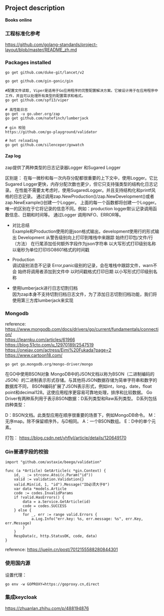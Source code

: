 ## Project description

**Books online**

### 工程标准化参考

https://github.com/golang-standards/project-layout/blob/master/README_zh.md

### Packages installed

```shell
go get github.com/duke-git/lancet/v2

go get github.com/gin-gonic/gin

#配置文件读取, Viper是适用于Go应用程序的完整配置解决方案。它被设计用于在应用程序中工作，并且可以处理所有类型的配置需求和格式。
go get github.com/spf13/viper

# 高性能日志
go get -u go.uber.org/zap
go get github.com/natefinch/lumberjack

# gin 校验
https://github.com/go-playground/validator

# hot reloading
go get github.com/silenceper/gowatch
```

#### Zap log

zap提供了两种类型的日志记录器Logger 和Sugared Logger

区别是：
在每一微秒和每一次内存分配都很重要的上下文中，使用Logger。它比Sugared Logger更快，内存分配次数也更少，但它只支持强类型的结构化日志记录。
在性能不需要太考虑时，使用SugaredLogger。并且支持结构化和printf风格的日志记录。
通过调用zap.NewProduction()/zap.NewDevelopment()或者zap.NewExample()创建一个Logger。
上面的每一个函数都将创建一个Logger。唯一的区别在于它将记录的信息不同。例如：production logger默认记录调用函数信息、日期和时间等。
通过Logger 调用INFO、ERROR等。

* 对比总结  
  Example和Production使用的是json格式输出，development使用行的形式输出
  Development
  从警告级别向上打印到堆栈中来跟踪
  始终打印包/文件/行（方法）
  在行尾添加任何额外字段作为json字符串
  以大写形式打印级别名称
  以毫秒为单位打印ISO8601格式的时间戳

* Production  
  调试级别消息不记录
  Error,panic级别的记录，会在堆栈中跟踪文件，warn不会
  始终将调用者添加到文件中
  以时间戳格式打印日期
  以小写形式打印级别名称

* 使用lumberjack进行日志切割归档  
  因为zap本身不支持切割归档日志文件，为了添加日志切割归档功能，我们将使用第三方库lumberjack来实现

### Mongodb

reference: https://www.mongodb.com/docs/drivers/go/current/fundamentals/connection/  
https://learnku.com/articles/61966
https://blog.51cto.com/u_12970189/2547519
https://onejav.com/actress/Eimi%20Fukada?page=2
https://www.cartoon18.com/

```shell
go get go.mongodb.org/mongo-driver/mongo
```

在GO中使用BSON对象
MongoDB中的JSON文档以称为BSON（二进制编码的JSON）的二进制表示形式存储。与其他将JSON数据存储为简单字符串和数字的数据库不同，
BSON编码扩展了JSON表示形式，例如int，long，date，float point和decimal128。这使应用程序更容易可靠地处理，排序和比较数据。
Go Driver有两种系列用于表示BSON数据：D系列类型和Raw系列类型。
D系列包括四种类型：

D：BSON文档。此类型应用在顺序很重要的场景下，例如MongoDB命令。
M：无序map。除不保留顺序外，与D相同。
A：一个BSON数组。
E：D中的单个元素。

打包： https://blog.csdn.net/yhflyl/article/details/120649170

### Gin普通字段的校验

```shell
import "github.com/astaxie/beego/validation"

func (a *Article) GetArticle(c *gin.Context) {
	id, _ := strconv.Atoi(c.Param("id"))
	valid := validation.Validation{}
	valid.Min(id, 1, "id").Message("ID必须大于0")
	var data *models.Article
	code := codes.InvalidParams
	if !valid.HasErrors() {
		data = a.Service.GetArticle(id)
		code = codes.SUCCESS
	} else {
		for _, err := range valid.Errors {
			a.Log.Info("err.key: %s, err.message: %s", err.Key, err.Message)
		}
	}
	RespData(c, http.StatusOK, code, data)
}

```

reference:
https://juejin.cn/post/7012155588280844301

### 使用国内源  
设置代理：  
```shell
go env -w GOPROXY=https://goproxy.cn,direct
```

### 集成keycloak
https://zhuanlan.zhihu.com/p/488194876
```shell

```